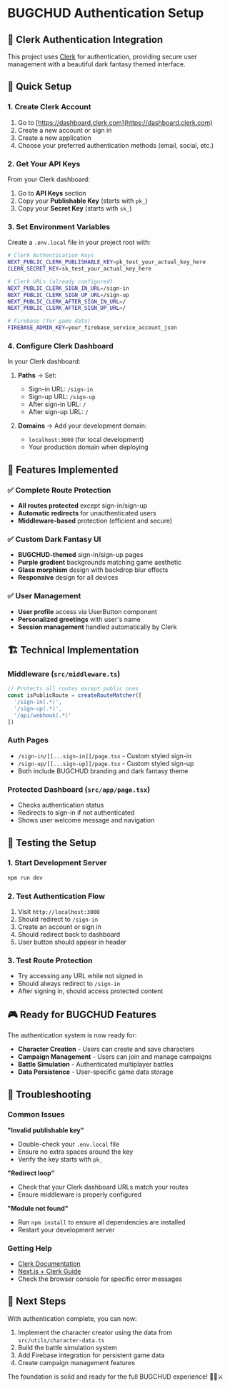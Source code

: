 # BUGCHUD Authentication Setup

## 🔐 Clerk Authentication Integration

This project uses [Clerk](https://clerk.com) for authentication, providing secure user management with a beautiful dark fantasy themed interface.

## 🚀 Quick Setup

### 1. Create Clerk Account
1. Go to [https://dashboard.clerk.com](https://dashboard.clerk.com)
2. Create a new account or sign in
3. Create a new application
4. Choose your preferred authentication methods (email, social, etc.)

### 2. Get Your API Keys
From your Clerk dashboard:
1. Go to **API Keys** section
2. Copy your **Publishable Key** (starts with `pk_`)
3. Copy your **Secret Key** (starts with `sk_`)

### 3. Set Environment Variables
Create a `.env.local` file in your project root with:

```bash
# Clerk Authentication Keys
NEXT_PUBLIC_CLERK_PUBLISHABLE_KEY=pk_test_your_actual_key_here
CLERK_SECRET_KEY=sk_test_your_actual_key_here

# Clerk URLs (already configured)
NEXT_PUBLIC_CLERK_SIGN_IN_URL=/sign-in
NEXT_PUBLIC_CLERK_SIGN_UP_URL=/sign-up
NEXT_PUBLIC_CLERK_AFTER_SIGN_IN_URL=/
NEXT_PUBLIC_CLERK_AFTER_SIGN_UP_URL=/

# Firebase (for game data)
FIREBASE_ADMIN_KEY=your_firebase_service_account_json
```

### 4. Configure Clerk Dashboard
In your Clerk dashboard:
1. **Paths** → Set:
   - Sign-in URL: `/sign-in`
   - Sign-up URL: `/sign-up`
   - After sign-in URL: `/`
   - After sign-up URL: `/`

2. **Domains** → Add your development domain:
   - `localhost:3000` (for local development)
   - Your production domain when deploying

## 🎨 Features Implemented

### ✅ Complete Route Protection
- **All routes protected** except sign-in/sign-up
- **Automatic redirects** for unauthenticated users
- **Middleware-based** protection (efficient and secure)

### ✅ Custom Dark Fantasy UI
- **BUGCHUD-themed** sign-in/sign-up pages
- **Purple gradient** backgrounds matching game aesthetic
- **Glass morphism** design with backdrop blur effects
- **Responsive** design for all devices

### ✅ User Management
- **User profile** access via UserButton component
- **Personalized greetings** with user's name
- **Session management** handled automatically by Clerk

## 🏗️ Technical Implementation

### Middleware (`src/middleware.ts`)
```typescript
// Protects all routes except public ones
const isPublicRoute = createRouteMatcher([
  '/sign-in(.*)',
  '/sign-up(.*)',
  '/api/webhook(.*)'
])
```

### Auth Pages
- `/sign-in/[[...sign-in]]/page.tsx` - Custom styled sign-in
- `/sign-up/[[...sign-up]]/page.tsx` - Custom styled sign-up
- Both include BUGCHUD branding and dark fantasy theme

### Protected Dashboard (`src/app/page.tsx`)
- Checks authentication status
- Redirects to sign-in if not authenticated
- Shows user welcome message and navigation

## 🧪 Testing the Setup

### 1. Start Development Server
```bash
npm run dev
```

### 2. Test Authentication Flow
1. Visit `http://localhost:3000`
2. Should redirect to `/sign-in`
3. Create an account or sign in
4. Should redirect back to dashboard
5. User button should appear in header

### 3. Test Route Protection
- Try accessing any URL while not signed in
- Should always redirect to `/sign-in`
- After signing in, should access protected content

## 🎮 Ready for BUGCHUD Features

The authentication system is now ready for:
- **Character Creation** - Users can create and save characters
- **Campaign Management** - Users can join and manage campaigns  
- **Battle Simulation** - Authenticated multiplayer battles
- **Data Persistence** - User-specific game data storage

## 🔧 Troubleshooting

### Common Issues

**"Invalid publishable key"**
- Double-check your `.env.local` file
- Ensure no extra spaces around the key
- Verify the key starts with `pk_`

**"Redirect loop"**
- Check that your Clerk dashboard URLs match your routes
- Ensure middleware is properly configured

**"Module not found"**
- Run `npm install` to ensure all dependencies are installed
- Restart your development server

### Getting Help
- [Clerk Documentation](https://clerk.com/docs)
- [Next.js + Clerk Guide](https://clerk.com/docs/quickstarts/nextjs)
- Check the browser console for specific error messages

## 🎯 Next Steps

With authentication complete, you can now:
1. Implement the character creator using the data from `src/utils/character-data.ts`
2. Build the battle simulation system
3. Add Firebase integration for persistent game data
4. Create campaign management features

The foundation is solid and ready for the full BUGCHUD experience! 🧙‍♂️⚔️ 